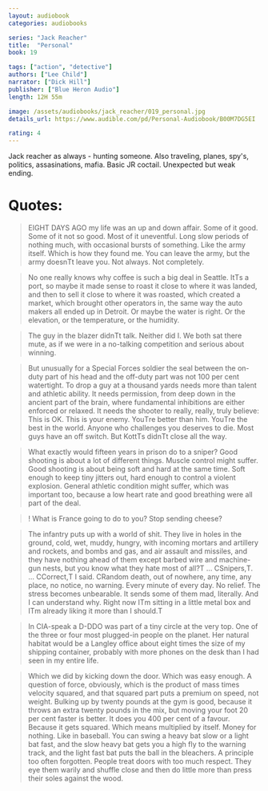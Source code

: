 ```yaml
---
layout: audiobook
categories: audiobooks

series: "Jack Reacher"
title:  "Personal"
book: 19

tags: ["action", "detective"]
authors: ["Lee Child"]
narrator: ["Dick Hill"]
publisher: ["Blue Heron Audio"]
length: 12H 55m

image: /assets/audiobooks/jack_reacher/019_personal.jpg
details_url: https://www.audible.com/pd/Personal-Audiobook/B00M7DG5EI

rating: 4
---
```


Jack reacher as always - hunting someone. Also traveling, planes, spy's, politics, assasinations, mafia.
Basic JR coctail.
Unexpected but weak ending.

# Quotes: 

> EIGHT DAYS AGO my life was an up and down affair. Some of it good. Some of it not so good. Most of it uneventful. Long slow periods of nothing much, with occasional bursts of something. Like the army itself. Which is how they found me. You can leave the army, but the army doesnТt leave you. Not always. Not completely.

> No one really knows why coffee is such a big deal in Seattle. ItТs a port, so maybe it made sense to roast it close to where it was landed, and then to sell it close to where it was roasted, which created a market, which brought other operators in, the same way the auto makers all ended up in Detroit. Or maybe the water is right. Or the elevation, or the temperature, or the humidity.

> The guy in the blazer didnТt talk. Neither did I. We both sat there mute, as if we were in a no-talking competition and serious about winning.

> But unusually for a Special Forces soldier the seal between the on-duty part of his head and the off-duty part was not 100 per cent watertight. To drop a guy at a thousand yards needs more than talent and athletic ability. It needs permission, from deep down in the ancient part of the brain, where fundamental inhibitions are either enforced or relaxed. It needs the shooter to really, really, truly believe: This is OK. This is your enemy. YouТre better than him. YouТre the best in the world. Anyone who challenges you deserves to die. Most guys have an off switch. But KottТs didnТt close all the way.

> What exactly would fifteen years in prison do to a sniper? Good shooting is about a lot of different things. Muscle control might suffer. Good shooting is about being soft and hard at the same time. Soft enough to keep tiny jitters out, hard enough to control a violent explosion. General athletic condition might suffer, which was important too, because a low heart rate and good breathing were all part of the deal.

> ! What is France going to do to you? Stop sending cheese?

> The infantry puts up with a world of shit. They live in holes in the ground, cold, wet, muddy, hungry, with incoming mortars and artillery and rockets, and bombs and gas, and air assault and missiles, and they have nothing ahead of them except barbed wire and machine-gun nests, but you know what they hate most of all?Т ... СSnipers,Т. ... СCorrect,Т I said. СRandom death, out of nowhere, any time, any place, no notice, no warning. Every minute of every day. No relief. The stress becomes unbearable. It sends some of them mad, literally. And I can understand why. Right now IТm sitting in a little metal box and IТm already liking it more than I should.Т

>  In CIA-speak a D-DDO was part of a tiny circle at the very top. One of the three or four most plugged-in people on the planet. Her natural habitat would be a Langley office about eight times the size of my shipping container, probably with more phones on the desk than I had seen in my entire life.

> Which we did by kicking down the door. Which was easy enough. A question of force, obviously, which is the product of mass times velocity squared, and that squared part puts a premium on speed, not weight. Bulking up by twenty pounds at the gym is good, because it throws an extra twenty pounds in the mix, but moving your foot 20 per cent faster is better. It does you 400 per cent of a favour. Because it gets squared. Which means multiplied by itself. Money for nothing. Like in baseball. You can swing a heavy bat slow or a light bat fast, and the slow heavy bat gets you a high fly to the warning track, and the light fast bat puts the ball in the bleachers. A principle too often forgotten. People treat doors with too much respect. They eye them warily and shuffle close and then do little more than press their soles against the wood.




